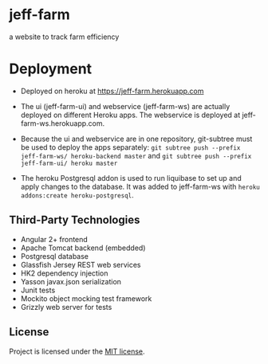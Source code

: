 # jeff-farm
a website to track farm efficiency

# Deployment
* Deployed on heroku at https://jeff-farm.herokuapp.com
* The ui (jeff-farm-ui) and webservice (jeff-farm-ws) are actually deployed on different Heroku apps.  The webservice is deployed at jeff-farm-ws.herokuapp.com.
* Because the ui and webservice are in one repository, git-subtree must be used to deploy the apps separately:
`git subtree push --prefix jeff-farm-ws/ heroku-backend master` and `git subtree push --prefix jeff-farm-ui/ heroku master`

* The heroku Postgresql addon is used to run liquibase to set up and apply changes to the database.  It was added to jeff-farm-ws with `heroku addons:create heroku-postgresql`.

## Third-Party Technologies
* Angular 2+ frontend
* Apache Tomcat backend (embedded)
* Postgresql database
* Glassfish Jersey REST web services
* HK2 dependency injection
* Yasson javax.json serialization
* Junit tests
* Mockito object mocking test framework
* Grizzly web server for tests


## License
Project is licensed under the [MIT license](LICENSE).
